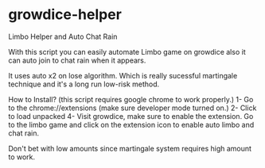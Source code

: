# growdice-helper

Limbo Helper and Auto Chat Rain

With this script you can easily automate Limbo game on growdice also it can auto join to chat rain when it appears.

It uses auto x2 on lose algorithm. Which is really sucessful martingale technique and it's a long run low-risk method.

How to Install? (this script requires google chrome to work properly.)
1- Go to the chrome://extensions (make sure developer mode turned on.) 
2- Click to load unpacked
4- Visit growdice, make sure to enable the extension. Go to the limbo game and click on the extension icon to enable auto limbo and chat rain.

Don't bet with low amounts since martingale system requires high amount to work.
